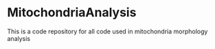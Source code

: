 # MitochondriaAnalysis
This is a code repository for all code used in mitochondria morphology analysis 
